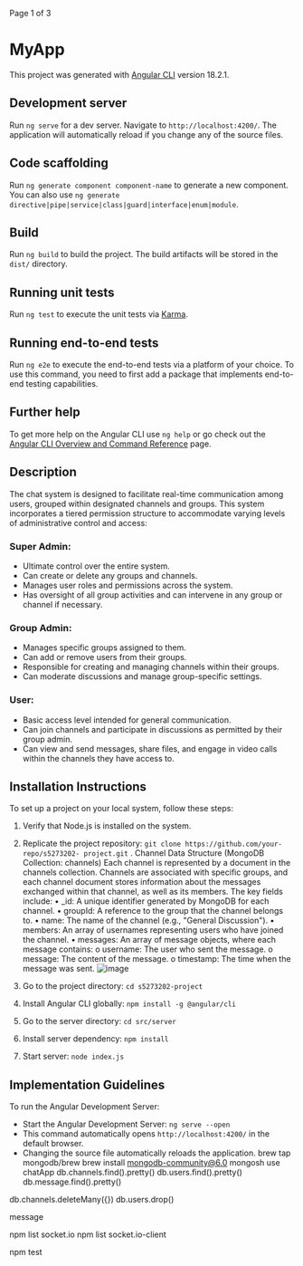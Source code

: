 

Page
1
of 3
# MyApp
This project was generated with [Angular CLI](https://github.com/angular/angular-cli)
version 18.2.1.
## Development server
Run `ng serve` for a dev server. Navigate to `http://localhost:4200/`. The application
will automatically reload if you change any of the source files.
## Code scaffolding
Run `ng generate component component-name` to generate a new component. You
can also use `ng generate directive|pipe|service|class|guard|interface|enum|module`.
## Build
Run `ng build` to build the project. The build artifacts will be stored in the `dist/`
directory.
## Running unit tests
Run `ng test` to execute the unit tests via [Karma](https://karma-runner.github.io).
## Running end-to-end tests
Run `ng e2e` to execute the end-to-end tests via a platform of your choice. To use this
command, you need to first add a package that implements end-to-end testing
capabilities.
## Further help
To get more help on the Angular CLI use `ng help` or go check out the [Angular CLI
Overview and Command Reference](https://angular.dev/tools/cli) page.
## Description
The chat system is designed to facilitate real-time communication among users,
grouped within designated channels and groups. This system incorporates a tiered
permission structure to accommodate varying levels of administrative control and
access:
### Super Admin:
- Ultimate control over the entire system.
- Can create or delete any groups and channels.
- Manages user roles and permissions across the system.
- Has oversight of all group activities and can intervene in any group or channel if
necessary.
### Group Admin:
- Manages specific groups assigned to them.
- Can add or remove users from their groups.
- Responsible for creating and managing channels within their groups.
- Can moderate discussions and manage group-specific settings.
### User:
- Basic access level intended for general communication.
- Can join channels and participate in discussions as permitted by their group admin.
- Can view and send messages, share files, and engage in video calls within the
channels they have access to.
## Installation Instructions
To set up a project on your local system, follow these steps:
1. Verify that Node.js is installed on the system.
2. Replicate the project repository: `git clone https://github.com/your-repo/s5273202-
project.git`
. Channel Data Structure (MongoDB Collection: channels)
Each channel is represented by a document in the channels collection. Channels are associated with specific groups, and each channel document stores information about the messages exchanged within that channel, as well as its members. The key fields include:
•	_id: A unique identifier generated by MongoDB for each channel.
•	groupId: A reference to the group that the channel belongs to.
•	name: The name of the channel (e.g., "General Discussion").
•	members: An array of usernames representing users who have joined the channel.
•	messages: An array of message objects, where each message contains:
o	username: The user who sent the message.
o	message: The content of the message.
o	timestamp: The time when the message was sent.
![image](https://github.com/user-attachments/assets/760def37-3e69-422b-89b9-7e0386dd3eca)

4. Go to the project directory: `cd s5273202-project`
5. Install Angular CLI globally: `npm install -g @angular/cli`
6. Go to the server directory: `cd src/server`
7. Install server dependency: `npm install`
8. Start server: `node index.js`
## Implementation Guidelines
To run the Angular Development Server:
- Start the Angular Development Server: `ng serve --open`
- This command automatically opens `http://localhost:4200/` in the default browser.
- Changing the source file automatically reloads the application.
brew tap mongodb/brew 
brew install mongodb-community@6.0
mongosh
use chatApp
db.channels.find().pretty()
db.users.find().pretty()
db.message.find().pretty()


db.channels.deleteMany({})
db.users.drop()

message

npm list socket.io
npm list socket.io-client

npm test
